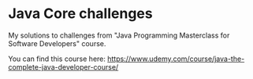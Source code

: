  # Java Core challenges
   My solutions to challenges from "Java Programming Masterclass for Software Developers" course.
   
   You can find this course here: 
        https://www.udemy.com/course/java-the-complete-java-developer-course/